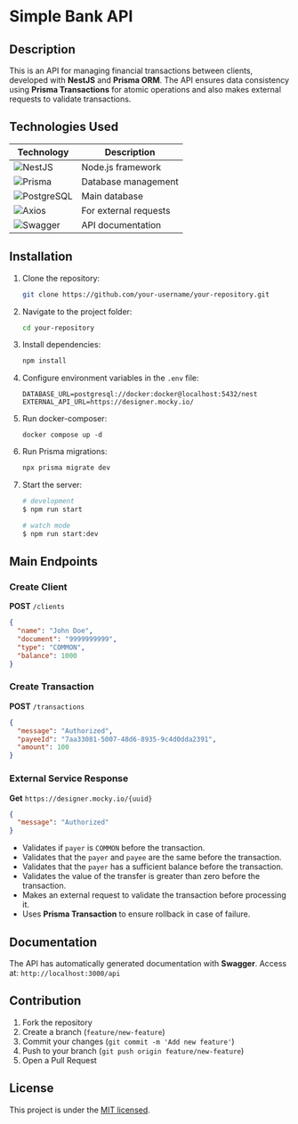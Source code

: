 # Simple Bank API

## Description

This is an API for managing financial transactions between clients, developed with **NestJS** and **Prisma ORM**. The API ensures data consistency using **Prisma Transactions** for atomic operations and also makes external requests to validate transactions.

## Technologies Used

| Technology                                                                                                        | Description           |
| ----------------------------------------------------------------------------------------------------------------- | --------------------- |
| ![NestJS](https://img.shields.io/badge/NestJS-E0234E?style=for-the-badge&logo=nestjs&logoColor=white)             | Node.js framework     |
| ![Prisma](https://img.shields.io/badge/Prisma-2D3748?style=for-the-badge&logo=prisma&logoColor=white)             | Database management   |
| ![PostgreSQL](https://img.shields.io/badge/PostgreSQL-336791?style=for-the-badge&logo=postgresql&logoColor=white) | Main database         |
| ![Axios](https://img.shields.io/badge/Axios-5A29E4?style=for-the-badge&logo=axios&logoColor=white)                | For external requests |
| ![Swagger](https://img.shields.io/badge/Swagger-85EA2D?style=for-the-badge&logo=swagger&logoColor=white)          | API documentation     |

## Installation

1. Clone the repository:
   ```bash
   git clone https://github.com/your-username/your-repository.git
   ```
2. Navigate to the project folder:
   ```bash
   cd your-repository
   ```
3. Install dependencies:
   ```bash
   npm install
   ```
4. Configure environment variables in the `.env` file:
   ```env
   DATABASE_URL=postgresql://docker:docker@localhost:5432/nest
   EXTERNAL_API_URL=https://designer.mocky.io/
   ```
5. Run docker-composer:
   ```
   docker compose up -d
   ```
6. Run Prisma migrations:
   ```bash
   npx prisma migrate dev
   ```
7. Start the server:

   ```bash
   # development
   $ npm run start

   # watch mode
   $ npm run start:dev
   ```

## Main Endpoints

### Create Client

**POST** `/clients`

```json
{
  "name": "John Doe",
  "document": "9999999999",
  "type": "COMMON",
  "balance": 1000
}
```

### Create Transaction

**POST** `/transactions`

```json
{
  "message": "Authorized",
  "payeeId": "7aa33081-5007-48d6-8935-9c4d0dda2391",
  "amount": 100
}
```

### External Service Response

**Get** `https://designer.mocky.io/{uuid}`

```json
{
  "message": "Authorized"
}
```

- Validates if `payer` is `COMMON` before the transaction.
- Validates that the `payer` and `payee` are the same before the transaction.
- Validates that the `payer` has a sufficient balance before the transaction.
- Validates the value of the transfer is greater than zero before the transaction.
- Makes an external request to validate the transaction before processing it.
- Uses **Prisma Transaction** to ensure rollback in case of failure.

## Documentation

The API has automatically generated documentation with **Swagger**.
Access at: `http://localhost:3000/api`

## Contribution

1. Fork the repository
2. Create a branch (`feature/new-feature`)
3. Commit your changes (`git commit -m 'Add new feature'`)
4. Push to your branch (`git push origin feature/new-feature`)
5. Open a Pull Request

## License

This project is under the [MIT licensed](https://github.com/nestjs/nest/blob/master/LICENSE).
